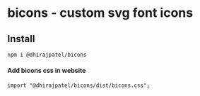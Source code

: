 # bicons - custom svg font icons

## Install

```bash
npm i @dhirajpatel/bicons
```
#### Add bicons css in website

```
import "@dhirajpatel/bicons/dist/bicons.css";
```
